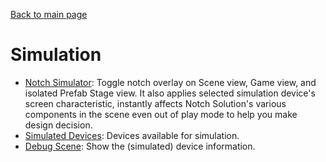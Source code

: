 [Back to main page](../README.md#documentation)

# Simulation

* [Notch Simulator](Simulation/NotchSimulator.md): Toggle notch overlay on Scene view, Game view, and isolated Prefab Stage view. It also applies selected simulation device's screen characteristic, instantly affects Notch Solution's various components in the scene even out of play mode to help you make design decision.
* [Simulated Devices](Simulation/SimulatedDevices.md): Devices available for simulation.
* [Debug Scene](Simulation/DebugScene.md): Show the (simulated) device information.